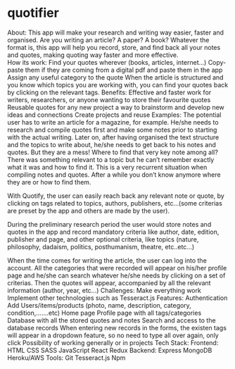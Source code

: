 # quotifier

About:
This app will make your research and writing way easier, faster and organised. Are you writing an article? A paper? A book? Whatever the format is, this app will help you record, store, and find back all your notes and quotes, making quoting way faster and more effective.  
How its work:
Find your quotes wherever (books, articles, internet…)
Copy-paste them if they are coming from a digital pdf and paste them in the app
Assign any useful category to the quote
When the article is structured and you know which topics you are working with, you can find your quotes back by clicking on the relevant tags.
Benefits:
Effective and faster work for writers, researchers, or anyone wanting to store their favourite quotes
Reusable quotes for any new project
a way to brainstorm and develop new ideas and connections
Create projects and reuse
Examples:
The potential user has to write an article for a magazine, for example. He/she needs to research and compile quotes first and make some notes prior to starting with the actual writing. Later on, after having organised the text structure and the topics to write about, he/she needs to get back to his notes and quotes. But they are a mess! Where to find that very key note among all? There was something relevant to a topic but he can’t remember exactly what it was and how to find it.
This is a very recurrent situation when compiling notes and quotes. After a while you don’t know anymore where they are or how to find them.

With Quotify, the user can easily reach back any relevant note or quote, by clicking on tags related to topics, authors, publishers, etc…(some criterias are preset by the app and others are made by the user).

During the preliminary research period the user would store notes and quotes in the app and record mandatory criteria like author, date, edition, publisher and page, and other optional criteria, like topics (nature, philosophy, dadaism, politics, posthumanism, theatre, etc..etc...)

When the time comes for writing the article, the user can log into the account. All the categories that were recorded will appear on his/her profile page and he/she can search whatever he/she needs by clicking on a set of criterias. Then the quotes will appear, accompanied by all the relevant information (author, year, etc...)
Challenges:
Make everything work
Implement other technologies such as Tesseract.js
Features:
Authentication
Add Users/items/products (photo, name, description, category, condition,.......etc)
Home page
Profile page with all tags/categories
Database with all the stored quotes and notes
Search and access to the database records
When entering new records in the forms, the existen tags will appear in a dropdown feature, so no need to type all over again, only click
Possibility of working generally or in projects
Tech Stack:
Frontend:
HTML
CSS
SASS
JavaScript
React
Redux
Backend:
Express
MongoDB
Heroku/AWS
Tools:
Git
Tesseract.js
Npm
